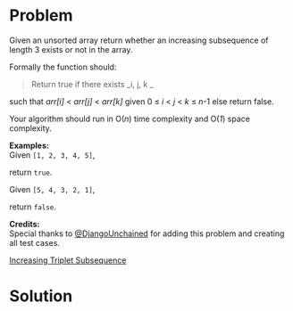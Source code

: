 
# Problem

Given an unsorted array return whether an increasing subsequence of length 3
exists or not in the array.

Formally the function should:

> Return true if there exists _i, j, k _

such that _arr[i]_ < _arr[j]_ < _arr[k]_ given 0 ≤ _i_ < _j_ < _k_ ≤ _n_-1
else return false.

Your algorithm should run in O(_n_) time complexity and O(_1_) space
complexity.

**Examples:**  
Given `[1, 2, 3, 4, 5]`,

return `true`.

Given `[5, 4, 3, 2, 1]`,

return `false`.

**Credits:**  
Special thanks to
[@DjangoUnchained](https://leetcode.com/discuss/user/DjangoUnchained) for
adding this problem and creating all test cases.



[Increasing Triplet Subsequence](https://leetcode.com/problems/increasing-triplet-subsequence)

# Solution



